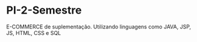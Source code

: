# PI-2-Semestre
E-COMMERCE de suplementação. Utilizando linguagens como JAVA, JSP, JS, HTML, CSS e SQL
